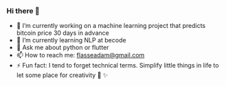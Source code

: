 ### Hi there 👋




- 🔭 I’m currently working on a machine learning project that predicts bitcoin price 30 days in advance
- 🌱 I’m currently learning NLP at becode
- 💬 Ask me about python or flutter
- 📫 How to reach me: flasseadam@gmail.com
- ⚡ Fun fact: I tend to forget technical terms. Simplify little things in life to let some place for creativity :brain: :sparkles:

